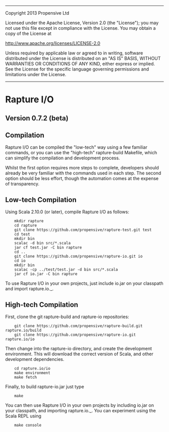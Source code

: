 --------------------------------------------------------------------------------

Copyright 2013 Propensive Ltd

Licensed under the Apache License, Version 2.0 (the "License");
you may not use this file except in compliance with the License.
You may obtain a copy of the License at

http://www.apache.org/licenses/LICENSE-2.0

Unless required by applicable law or agreed to in writing, software
distributed under the License is distributed on an "AS IS" BASIS,
WITHOUT WARRANTIES OR CONDITIONS OF ANY KIND, either express or implied.
See the License for the specific language governing permissions and
limitations under the License.

--------------------------------------------------------------------------------

Rapture I/O
===========

Version 0.7.2 (beta)
--------------------

Compilation
-----------

Rapture I/O can be compiled the "low-tech" way using a few familiar commands, or
you can use the "high-tech" rapture-build Makefile, which can simplify the
compilation and development process.

Whilst the first option requires more steps to complete, developers should
already be very familiar with the commands used in each step.  The second option
should be less effort, though the automation comes at the expense of
transparency.


Low-tech Compilation
--------------------

Using Scala 2.10.0 (or later), compile Rapture I/O as follows:

        mkdir rapture
        cd rapture
        git clone https://github.com/propensive/rapture-test.git test
        cd test
        mkdir bin
        scalac -d bin src/*.scala
        jar cf test.jar -C bin rapture
        cd ..
        git clone https://github.com/propensive/rapture-io.git io
        cd io
        mkdir bin
        scalac -cp ../test/test.jar -d bin src/*.scala
        jar cf io.jar -C bin rapture

To use Rapture I/O in your own projects, just include io.jar on your classpath
and import rapture.io._.


High-tech Compilation
---------------------

First, clone the git rapture-build and rapture-io repositories:

        git clone https://github.com/propensive/rapture-build.git rapture.io/build
        git clone https://github.com/propensive/rapture-io.git rapture.io/io

Then change into the rapture-io directory, and create the development
environment.  This will download the correct version of Scala, and other
development dependencies.

        cd rapture.io/io
        make environment
        make fetch

Finally, to build rapture-io.jar just type

        make

You can then use Rapture I/O in your own projects by including io.jar on your
classpath, and importing rapture.io._.  You can experiment using the Scala REPL
using

        make console


